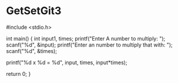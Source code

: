 # GetSetGit3

#include <stdio.h>

int main()
{
  int input1, times;
  printf("Enter A number to multiply: ");
  scanf("%d", &input);
  printf("Enter an number to multiply that with: ");
  scanf("%d", &times);

  printf("%d x %d = %d", input, times, input*times);

  return 0;
}
